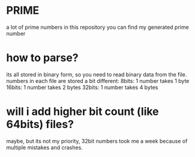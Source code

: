 # PRIME
a lot of prime numbers
in this repository you can find my generated prime number

# how to parse?
its all stored in binary form, so you need to read binary data from the file.
numbers in each file are stored a bit different:
8bits: 1 number takes 1 byte
16bits: 1 number takes 2 bytes
32bits: 1 number takes 4 bytes

# will i add higher bit count (like 64bits) files?
maybe, but its not my priority, 32bit numbers took me a week because of multiple mistakes and crashes.
